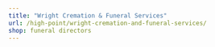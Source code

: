 ```yaml
---
title: "Wright Cremation & Funeral Services"
url: /high-point/wright-cremation-and-funeral-services/
shop: funeral directors
---
```

